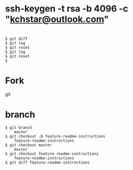 
# ssh-keygen -t rsa -b 4096 -c "kchstar@outlook.com"

# 
    $ git diff
    $ git log
    $ git reset
    $ git log
    $ git reset
    $ 
# Fork
git 
# branch
    $ git branch 
        master
    $ git checkout -b feature-readme-instructions
        feature-readme-instructions
    $ git checkout master 
        master 
    $ git checkout feature-readme-instructions
        feature-readme-instructions
    $ git diff feature-readme-instructions